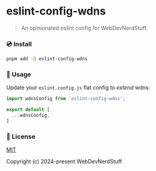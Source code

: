 # eslint-config-wdns
>
> An opinionated eslint config for WebDevNerdStuff.

### 💿 Install

```bash
pnpm add -D eslint-config-wdns
```

### 🚀 Usage

Update your `eslint.config.js` flat config to _extend_ wdns:

```js
import wdnsConfig from 'eslint-config-wdns';

export default [
  ...wdnsConfig,
]
```

### 📑 License

[MIT](http://opensource.org/licenses/MIT)

Copyright (c) 2024-present WebDevNerdStuff
